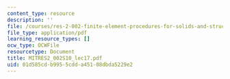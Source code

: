 ```yaml
---
content_type: resource
description: ''
file: /courses/res-2-002-finite-element-procedures-for-solids-and-structures-spring-2010/01d585cdb9955cdda45108dbda5229e2_MITRES2_002S10_lec17.pdf
file_type: application/pdf
learning_resource_types: []
ocw_type: OCWFile
resourcetype: Document
title: MITRES2_002S10_lec17.pdf
uid: 01d585cd-b995-5cdd-a451-08dbda5229e2
---
```

